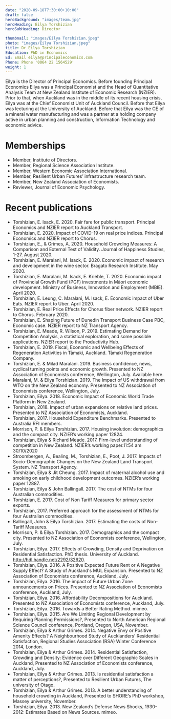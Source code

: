 ```yaml
---
date: "2020-09-18T7:30:00+10:00"
draft: false
heroBackground: "images/team.jpg"
heroHeading: Eilya Torshizian
heroSubHeading: Director

thumbnail: "images/Eilya Torshizian.jpeg"
photo: "images/Eilya Torshizian.jpeg"
title: Dr Eilya Torshizian
Education: PhD in Economics
Ed: Email eilya@principaleconomics.com
Phone: Phone '0064 22 1564529'
weight: 1
---
```

Eilya is the Director of Principal Economics. Before founding Principal Economics Eilya was a Principal Economist and the Head of Quantitative Analysis Team at New Zealand Institute of Economic Research (NZIER). Prior to that, when Auckland was in the middle of its recent housing crisis, Eilya was at the Chief Economist Unit of Auckland Council. Before that Eilya was lecturing at the University of Auckland. Before that Eilya was the CE of a mineral water manufacturing and was a partner at a holding company active in urban planning and construction, Information Technology and economic advice.

# Memberships

- Member, Institute of Directors.
- Member, Regional Science Association Institute.
- Member, Western Economic Association International.
- Member, Resilient Urban Futures’ infrastructure research team.
- Member, New Zealand Association of Economists.
- Reviewer, Journal of Economic Psychology.

# Recent publications

- Torshizian, E. Isack, E. 2020. Fair fare for public transport. Principal Economics and NZIER report to Auckland Transport.
- Torshizian, E. 2020. Impact of COVID-19 on real price indices. Principal Economics and NZIER report to Chorus.
- Torshizian, E., & Grimes, A. 2020. Household Crowding Measures: A Comparison and External Test of Validity. Journal of Happiness Studies, 1-27. August 2020.
- Torshizian, E. Maralani, M. Isack, E. 2020. Economic impact of research and development in the wine sector. Bragato Research Institute. May 2020.
- Torshizian, E. Maralani, M. Isack, E. Krieble, T. 2020. Economic impact of Provincial Growth Fund (PGF) investments in Māori economic development. Ministry of Business, Innovation and Employment (MBIE). April 2020.
- Torshizian, E. Leung, C. Maralani, M. Isack, E. Economic impact of Uber Eats. NZIER report to Uber. April 2020.
- Torshizian, E. Real Price Effects for Chorus fiber network. NZIER report to Chorus. February 2020.
- Torshizian, E. Shaping Future of Dunedin Transport Business Case PBC, Economic case. NZIER report to NZ Transport Agency.
- Torshizian, E. Meade, R. Wilson, P. 2019. Estimating Demand for Competition Analysis, a statistical exploration, and some possible applications. NZIER report to the Productivity Hub.
- Torshizian, E. 2019. Fiscal, Economic and Wellbeing Effects of Regeneration Activities in Tāmaki, Auckland. Tāmaki Regeneration Company.
- Torshizian, E. & Milad Maralani. 2019. Business confidence, news, cyclical turning points and economic growth. Presented to NZ Association of Economists conference, Wellington, July. Available here.
- Maralani, M. & Eilya Torshizian. 2019. The Impact of US withdrawal from WTO on the New Zealand economy.  Presented to NZ Association of Economists conference, Wellington, July.
- Torshizian, Eilya. 2018. Economic Impact of Economic World Trade Platform in New Zealand.
- Torshizian, 2018. Impact of urban expansions on relative land prices. Presented to NZ Association of Economists, Auckland.
- Torshizian, 2017. Household Expenditure Benchmarks. Presented to Australia RFI members.
- Morrison, P. & Eilya Torshizian. 2017. Housing involution: demographics and the compact city. NZIER’s working paper 12824.
- Torshizian, Eilya & Richard Meade. 2017. Firm-level understanding of competition in New Zealand. NZIER’s working paper.11:54 am 30/10/2020
- Stroombergen, A., Bealing, M., Torshizian, E., Poot, J. 2017. Impacts of Socio-Demographic Changes on the New Zealand Land Transport System. NZ Transport Agency.
- Torshizian, Eilya & Jit Cheung. 2017. Impact of maternal alcohol use and smoking on early childhood development outcomes. NZIER’s working paper 12887.
- Torshizian, Eilya & John Ballingall. 2017. The cost of NTMs for four Australian commodities.
- Torshizian, E. 2017. Cost of Non Tariff Measures for primary sector exports.
- Torshizian, 2017. Preferred approach for the assessment of NTMs for four Australian commodities.
- Ballingall, John & Eilya Torshizian. 2017. Estimating the costs of Non-Tariff Measures.
- Morrison, P. & Eilya Torshizian. 2017. Demographics and the compact city. Presented to NZ Association of Economists conference, Wellington, July.
- Torshizian, Eilya. 2017. Effects of Crowding, Density and Deprivation on Residential Satisfaction. PhD thesis. University of Auckland. http://hdl.handle.net/2292/32620.
- Torshizian, Eilya. 2016. A Positive Expected Future Rent or A Negative Supply Effect? A Study of Auckland's MUL Expansion. Presented to NZ Association of Economists conference, Auckland, July.
- Torshizian, Eilya. 2016. The impact of Future Urban Zone announcements on Prices. Presented to NZ Association of Economists conference, Auckland, July.
- Torshizian, Eilya. 2016. Affordability Decompositions for Auckland. Presented to NZ Association of Economists conference, Auckland, July.
- Torshizian, Eilya. 2016. Towards a Better Rating Method. mimeo.
- Torshizian, Eilya. 2015. Are We Limiting Regional Development by Requiring Planning Permissions?, Presented to North American Regional Science Council conference, Portland, Oregon, USA, November.
- Torshizian, Eilya & Arthur Grimes. 2014. Negative Envy or Positive Amenity Effects? A Neighbourhood Study of Aucklanders’ Residential Satisfaction, Regional Studies Association (RSA) Winter Conference 2014, London.
- Torshizian, Eilya & Arthur Grimes. 2014. Residential Satisfaction, Crowding and Density: Evidence over Different Geographic Scales in Auckland, Presented to NZ Association of Economists conference, Auckland, July.
- Torshizian, Eilya & Arthur Grimes. 2013. Is residential satisfaction a matter of perceptions?, Presented to Resilient Urban Futures, The university of Otago.
- Torshizian, Eilya & Arthur Grimes. 2013. A better understanding of household crowding in Auckland, Presented to SHORE’s PhD workshop, Massey university, November.
- Torshizian, Eilya. 2013. New Zealand’s Defense News Shocks, 1930-2012: Estimates Based on News Sources. mimeo.

    
